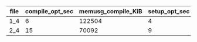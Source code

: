 | file |  compile_opt_sec |  memusg_compile_KiB |  setup_opt_sec |  memusg_setup_KiB |  witness_opt_sec |  memusg_witness_KiB |  proof_opt_sec |  memusg_proof_KiB |  constr_opt |
| ---- | ---------------- | ------------------- | -------------- | ----------------- | ---------------- | ------------------- | -------------- | ----------------- | ----------- |
| 1_4  |  6               |  122504             |  4             |  70092            |  1               |  46084              |  2             |  137520           |  5281       |
| 2_4  |  15              |  70092              |  9             |  233868           |  5               |  163296             |  5             |  490420           |  10561      |
